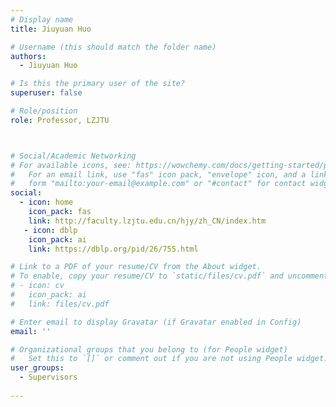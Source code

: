 ```yaml
---
# Display name
title: Jiuyuan Huo

# Username (this should match the folder name)
authors:
  - Jiuyuan Huo

# Is this the primary user of the site?
superuser: false

# Role/position
role: Professor, LZJTU



# Social/Academic Networking
# For available icons, see: https://wowchemy.com/docs/getting-started/page-builder/#icons
#   For an email link, use "fas" icon pack, "envelope" icon, and a link in the
#   form "mailto:your-email@example.com" or "#contact" for contact widget.
social:
  - icon: home
    icon_pack: fas
    link: http://faculty.lzjtu.edu.cn/hjy/zh_CN/index.htm
   - icon: dblp
    icon_pack: ai
    link: https://dblp.org/pid/26/755.html

# Link to a PDF of your resume/CV from the About widget.
# To enable, copy your resume/CV to `static/files/cv.pdf` and uncomment the lines below.
# - icon: cv
#   icon_pack: ai
#   link: files/cv.pdf

# Enter email to display Gravatar (if Gravatar enabled in Config)
email: ''

# Organizational groups that you belong to (for People widget)
#   Set this to `[]` or comment out if you are not using People widget.
user_groups:
  - Supervisors
  
---
```


